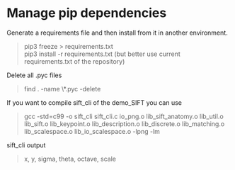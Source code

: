 # Manage pip dependencies

Generate a requirements file and then install from it in another environment.
> pip3 freeze > requirements.txt <br>
  pip3 install -r requirements.txt (but better use current requirements.txt of the repository)

Delete all .pyc files
> find . -name \\\*.pyc -delete

If you want to compile sift_cli of the demo_SIFT you can use
> gcc -std=c99 -o sift_cli sift_cli.c io_png.o lib_sift_anatomy.o
  lib_util.o lib_sift.o lib_keypoint.o lib_description.o lib_discrete.o
  lib_matching.o lib_scalespace.o lib_io_scalespace.o -lpng -lm

sift_cli output
> x, y, sigma, theta, octave, scale
